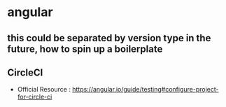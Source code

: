 # angular

## this could be separated by version type in the future, how to spin up a boilerplate

## CircleCI
* Official Resource : https://angular.io/guide/testing#configure-project-for-circle-ci
